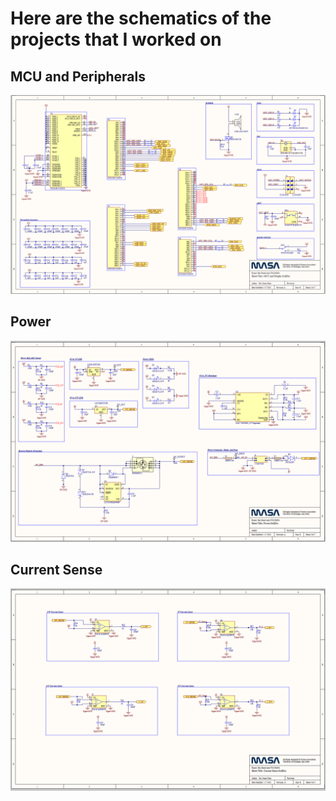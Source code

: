 # Here are the schematics of the projects that I worked on

## MCU and Peripherals
![MCU](pics/MCU.png)

## Power
![power](pics/power.png)

## Current Sense
![CurrentSense](pics/CurrentSense.png)

